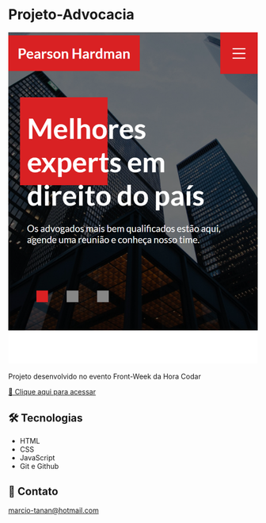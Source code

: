 # Projeto-Advocacia

![preview](./.github/preview.png)


Projeto desenvolvido no evento Front-Week da Hora Codar

[🔗 Clique aqui para acessar](marciotanan.github.io/Projeto-Advocacia/)


## 🛠 Tecnologias

- HTML
- CSS
- JavaScript
- Git e Github

## 💛 Contato

marcio-tanan@hotmail.com
 
